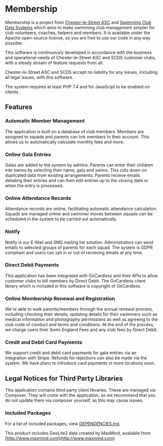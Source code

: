 # Membership
Membership is a project from [Chester-le-Street ASC](https://www.chesterlestreetasc.co.uk/) and [Swimming Club Data Systems](https://www.myswimmingclub.uk/) which aims to make swimming club
management simpler for club volunteers, coaches, helpers and members. It is available under the Apache open-source license, so you are free to use our code in any way possible.

This software is continuously developed in accordance with the business and operational needs of Chester-le-Street ASC and SCDS customer clubs, with a steady stream of feature requests from all.

Chester-le-Street ASC and SCDS accept no liability for any issues, including all legal issues, with this software.

The system requires at least PHP 7.4 and for JavaScipt to be enabled on clients.

## Features
### Automatic Member Management
The application is built on a database of club members. Members are assigned to squads and parents can link members to their account. This allows us to automatically calculate monthly fees and more.

### Online Gala Entries
Galas are added to the system by admins. Parents can enter their children into swims by selecting their name, gala and swims. This cuts down on duplicated data from existing arrangements. Parents recieve emails detailing their entries and can then edit entries up to the closing date or when the entry is processed.

### Online Attendance Records
Attendance records are online, facilitating automatic attendance calculation. Squads are managed online and swimmer moves between squads can be scheduled in the system to be carried out automatically.

### Notify
Notify is our E-Mail and SMS mailing list solution. Administrators can send emails to selected groups of parents for each squad. The system is GDPR compliant and users can opt in or out of receiving emails at any time.

### Direct Debit Payments
This application has been integrated with GoCardless and their APIs to allow customer clubs to bill members by Direct Debit. The GoCardless client library which is included in this software is copyright of GoCardless.

### Online Membership Renewal and Registration
We're able to walk parents/members through the annual renewal process, including checking their details, updating details for their swimmers such as medical information and photography permissions as well as agreeing to the club code of conduct and terms and conditions. At the end of the process, we charge users
their Swim England Fees and any club fees by Direct Debit.

### Credit and Debit Card Payments
We support credit and debit card payments for gala entries via an integration with Stripe. Refunds for rejections can also be made via the system. We have plans to introduce card payments in more locations soon.

## Legal Notices for Third Party Libraries

This application contains third party client libraries. These are managed via Composer. They will come with the application, so we recommend that you do not update them via composer yourself, as this may cause issues.

### Included Packages

For a list of included packages, view [DEPENDENCIES.md](./DEPENDENCIES.md).

This product includes GeoLite2 data created by MaxMind, available from [http://www.maxmind.com](http://www.maxmind.com).
